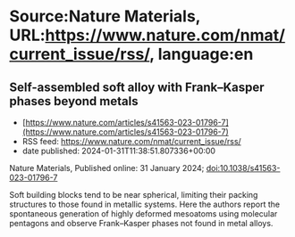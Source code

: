# Source:Nature Materials, URL:https://www.nature.com/nmat/current_issue/rss/, language:en

## Self-assembled soft alloy with Frank–Kasper phases beyond metals
 - [https://www.nature.com/articles/s41563-023-01796-7](https://www.nature.com/articles/s41563-023-01796-7)
 - RSS feed: https://www.nature.com/nmat/current_issue/rss/
 - date published: 2024-01-31T11:38:51.807336+00:00

<p>Nature Materials, Published online: 31 January 2024; <a href="https://www.nature.com/articles/s41563-023-01796-7">doi:10.1038/s41563-023-01796-7</a></p>Soft building blocks tend to be near spherical, limiting their packing structures to those found in metallic systems. Here the authors report the spontaneous generation of highly deformed mesoatoms using molecular pentagons and observe Frank–Kasper phases not found in metal alloys.

